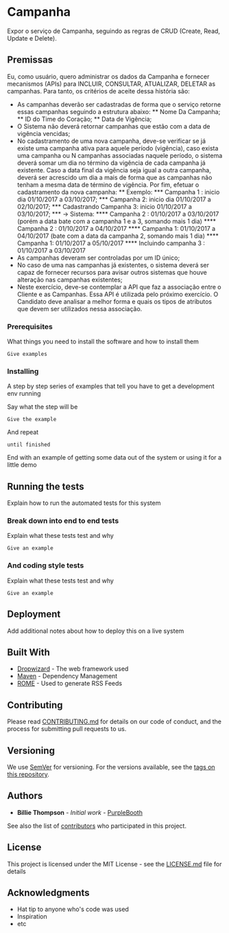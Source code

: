 # Campanha

Expor o serviço de Campanha, seguindo as regras de CRUD (Create, Read, Update e Delete). 

## Premissas

Eu, como usuário, quero administrar os dados da Campanha e fornecer mecanismos (APIs) para INCLUIR, CONSULTAR, ATUALIZAR, DELETAR as campanhas. Para tanto, os critérios de aceite dessa história são:

*	As campanhas deverão ser cadastradas de forma que o serviço retorne essas campanhas seguindo a estrutura abaixo:
**	Nome Da Campanha;
**	ID do Time do Coração;
**	Data de Vigência;
*	O Sistema não deverá retornar campanhas que estão com a data de vigência vencidas;
*	No cadastramento de uma nova campanha, deve-se verificar se já existe uma campanha ativa para aquele período (vigência), caso exista uma campanha ou N campanhas associadas naquele período, o sistema deverá somar um dia no término da vigência de cada campanha já existente. Caso a data final da vigência seja igual a outra campanha, deverá ser acrescido um dia a mais de forma que as campanhas não tenham a mesma data de término de vigência. Por fim, efetuar o cadastramento da nova campanha:
**	Exemplo:
*** Campanha 1 : inicio dia 01/10/2017 a 03/10/2017;
***	Campanha 2: inicio dia 01/10/2017 a 02/10/2017;
***	Cadastrando Campanha 3: inicio 01/10/2017 a 03/10/2017;
***	-> Sistema:
****	Campanha 2 : 01/10/2017 a 03/10/2017 (porém a data bate com a campanha 1 e a 3, somando mais 1 dia)
****	Campanha 2 : 01/10/2017 a 04/10/2017
****	Campanha 1: 01/10/2017 a 04/10/2017 (bate com a data da campanha 2, somando mais 1 dia)
****	Campanha 1: 01/10/2017 a 05/10/2017
****	Incluindo campanha 3 : 01/10/2017 a 03/10/2017
*	As campanhas deveram ser controladas por um ID único;
*	No caso de uma nas campanhas já existentes, o sistema deverá ser capaz de fornecer recursos para avisar outros sistemas que houve alteração nas campanhas existentes;
*	Neste exercício, deve-se contemplar a API que faz a associação entre o Cliente e as Campanhas. Essa API é utilizada pelo próximo exercício. O Candidato deve analisar a melhor forma e quais os tipos de atributos que devem ser utilizados nessa associação.


### Prerequisites

What things you need to install the software and how to install them

```
Give examples
```

### Installing

A step by step series of examples that tell you have to get a development env running

Say what the step will be

```
Give the example
```

And repeat

```
until finished
```

End with an example of getting some data out of the system or using it for a little demo

## Running the tests

Explain how to run the automated tests for this system

### Break down into end to end tests

Explain what these tests test and why

```
Give an example
```

### And coding style tests

Explain what these tests test and why

```
Give an example
```

## Deployment

Add additional notes about how to deploy this on a live system

## Built With

* [Dropwizard](http://www.dropwizard.io/1.0.2/docs/) - The web framework used
* [Maven](https://maven.apache.org/) - Dependency Management
* [ROME](https://rometools.github.io/rome/) - Used to generate RSS Feeds

## Contributing

Please read [CONTRIBUTING.md](https://gist.github.com/PurpleBooth/b24679402957c63ec426) for details on our code of conduct, and the process for submitting pull requests to us.

## Versioning

We use [SemVer](http://semver.org/) for versioning. For the versions available, see the [tags on this repository](https://github.com/your/project/tags). 

## Authors

* **Billie Thompson** - *Initial work* - [PurpleBooth](https://github.com/PurpleBooth)

See also the list of [contributors](https://github.com/your/project/contributors) who participated in this project.

## License

This project is licensed under the MIT License - see the [LICENSE.md](LICENSE.md) file for details

## Acknowledgments

* Hat tip to anyone who's code was used
* Inspiration
* etc

